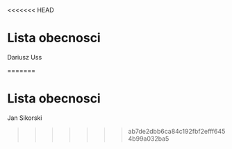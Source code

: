 <<<<<<< HEAD
# Lista obecnosci

Dariusz Uss


=======
# Lista obecnosci


Jan Sikorski

>>>>>>> ab7de2dbb6ca84c192fbf2efff6454b99a032ba5
